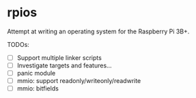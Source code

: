# rpios

Attempt at writing an operating system for the Raspberry Pi 3B+.

TODOs:

- [ ] Support multiple linker scripts
- [ ] Investigate targets and features...
- [ ] panic module
- [ ] mmio: support readonly/writeonly/readwrite
- [ ] mmio: bitfields

